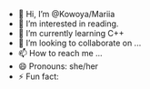 - 👋 Hi, I’m @Kowoya/Mariia
- 👀 I’m interested in reading.
- 🌱 I’m currently learning C++
- 💞️ I’m looking to collaborate on ...
- 📫 How to reach me ...
- 😄 Pronouns: she/her
- ⚡ Fun fact: 

<!---
Kowoya/Kowoya is a ✨ special ✨ repository because its `README.md` (this file) appears on your GitHub profile.
You can click the Preview link to take a look at your changes.
--->
